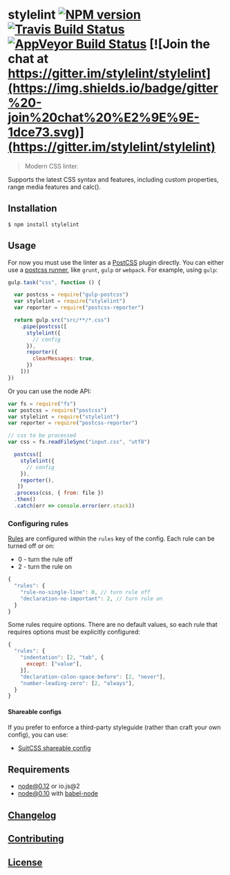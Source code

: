 # stylelint [![NPM version](http://img.shields.io/npm/v/stylelint.svg)](https://www.npmjs.org/package/stylelint) [![Travis Build Status](https://img.shields.io/travis/stylelint/stylelint/master.svg?label=unix%20build)](https://travis-ci.org/stylelint/stylelint) [![AppVeyor Build Status](https://img.shields.io/appveyor/ci/MoOx/stylelint/master.svg?label=windows%20build)](https://ci.appveyor.com/project/MoOx/stylelint) [![Join the chat at https://gitter.im/stylelint/stylelint](https://img.shields.io/badge/gitter%20-join%20chat%20%E2%9E%9E-1dce73.svg)](https://gitter.im/stylelint/stylelint)

> Modern CSS linter.

Supports the latest CSS syntax and features, including custom properties, range media features and calc().

## Installation

```console
$ npm install stylelint
```

## Usage

For now you must use the linter as a [PostCSS](https://github.com/postcss/postcss#usage) plugin directly. You can either use a [postcss runner](https://github.com/postcss/postcss#usage), like `grunt`, `gulp` or `webpack`. For example, using `gulp`:

```js
gulp.task("css", function () {

  var postcss = require("gulp-postcss")
  var stylelint = require("stylelint")
  var reporter = require("postcss-reporter")

  return gulp.src("src/**/*.css")
    .pipe(postcss([
      stylelint({
        // config
      }),
      reporter({
        clearMessages: true,
      })
    ]))
})
```

Or you can use the node API:

```js
var fs = require("fs")
var postcss = require("postcss")
var stylelint = require("stylelint")
var reporter = require("postcss-reporter")

// css to be processed
var css = fs.readFileSync("input.css", "utf8")

  postcss([
    stylelint({
      // config
    }),
    reporter(),
   ])
  .process(css, { from: file })
  .then()
  .catch(err => console.error(err.stack))
```

### Configuring rules

[Rules](docs/rules.md) are configured within the `rules` key of the config. Each rule can be turned off or on:

* 0 - turn the rule off
* 2 - turn the rule on

```js
{
  "rules": {
    "rule-no-single-line": 0, // turn rule off
    "declaration-no-important": 2, // turn rule on
  }
}
```

Some rules require options. There are no default values, so each rule that requires options must be explicitly configured:

```js
{
  "rules": {
    "indentation": [2, "tab", {
      except: ["value"],
    }],
    "declaration-colon-space-before": [2, "never"],
    "number-leading-zero": [2, "always"],
  }
}
```

#### Shareable configs

If you prefer to enforce a third-party styleguide (rather than craft your own config), you can use:

* [SuitCSS shareable config](https://github.com/stylelint/stylelint-config-suitcss)

## Requirements

* node@0.12 or io.js@2
* node@0.10 with [babel-node](http://babeljs.io/docs/usage/cli/#babel-node)

## [Changelog](CHANGELOG.md)

## [Contributing](CONTRIBUTING.md)

## [License](LICENSE)
